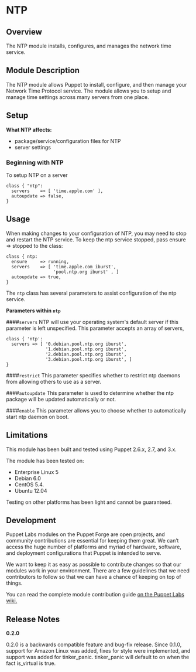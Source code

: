 
NTP
=========

Overview
--------

The NTP module installs, configures, and manages the network time service.


Module Description
-------------------

The NTP module allows Puppet to install, configure, and then manage your Network Time Protocol service. The module allows you to setup and manage time settings across many servers from one place. 

Setup
-----

**What NTP affects:**

* package/service/configuration files for NTP
* server settings
	
### Beginning with NTP	

To setup NTP on a server

    class { "ntp":
      servers    => [ 'time.apple.com' ],
      autoupdate => false,
    }

Usage
------

When making changes to your configuration of NTP, you may need to stop and restart the NTP service. To keep the ntp service stopped, pass ensure => stopped to the class:

    class { ntp:
      ensure     => running,
      servers    => [ 'time.apple.com iburst',
                      'pool.ntp.org iburst' , ]
      autoupdate => true,
    }

The `ntp` class has several parameters to assist configuration of the ntp service.

**Parameters within `ntp`**

####`servers`
NTP will use your operating system's default server if this parameter is left unspecified. This parameter accepts an array of servers,
    
    class { 'ntp':
      servers => [ '0.debian.pool.ntp.org iburst',
                   '1.debian.pool.ntp.org iburst',
                   '2.debian.pool.ntp.org iburst',
                   '3.debian.pool.ntp.org iburst', ]
    }

####`restrict`
This parameter specifies whether to restrict ntp daemons from allowing others to use as a server.

####`autoupdate`
This parameter is used to determine whether the ntp package will be updated automatically or not.

####`enable` 
This parameter allows you to choose whether to automatically start ntp daemon on boot.


Limitations
------------

This module has been built and tested using Puppet 2.6.x, 2.7, and 3.x.

The module has been tested on:

* Enterprise Linux 5
* Debian 6.0 
* CentOS 5.4.
* Ubuntu 12.04

Testing on other platforms has been light and cannot be guaranteed. 

Development
------------

Puppet Labs modules on the Puppet Forge are open projects, and community contributions are essential for keeping them great. We can’t access the huge number of platforms and myriad of hardware, software, and deployment configurations that Puppet is intended to serve.

We want to keep it as easy as possible to contribute changes so that our modules work in your environment. There are a few guidelines that we need contributors to follow so that we can have a chance of keeping on top of things.

You can read the complete module contribution guide [on the Puppet Labs wiki.](http://projects.puppetlabs.com/projects/module-site/wiki/Module_contributing)

Release Notes
--------------

**0.2.0**

0.2.0 is a backwards compatible feature and bug-fix release. Since
0.1.0, support for Amazon Linux was added, fixes for style were
implemented, and support was added for tinker_panic. tinker_panic
will default to on when the fact is_virtual is true.